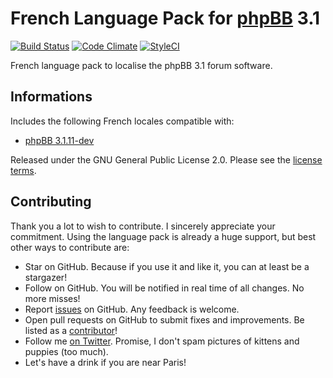 # French Language Pack for [phpBB](https://www.phpbb.com/) 3.1

[![Build Status](https://travis-ci.org/milescellar/phpbb-language-fr.svg?branch=3.1.x)](https://travis-ci.org/milescellar/phpbb-language-fr) [![Code Climate](https://codeclimate.com/github/milescellar/phpbb-language-fr/badges/gpa.svg)](https://codeclimate.com/github/milescellar/phpbb-language-fr) [![StyleCI](https://styleci.io/repos/70081134/shield?branch=3.1.x)](https://styleci.io/repos/70081134)

French language pack to localise the phpBB 3.1 forum software.

## Informations

Includes the following French locales compatible with:

- [phpBB 3.1.11-dev](https://github.com/phpbb/phpbb/tree/3.1.x)

Released under the GNU General Public License 2.0. Please see the [license terms](https://github.com/milescellar/phpbb-language-fr/blob/3.1.x/language/fr/LICENSE).

## Contributing

Thank you a lot to wish to contribute. I sincerely appreciate your commitment. Using the language pack is already a huge support, but best other ways to contribute are:

- Star on GitHub. Because if you use it and like it, you can at least be a stargazer!
- Follow on GitHub. You will be notified in real time of all changes. No more misses!
- Report [issues](https://github.com/milescellar/phpbb-language-fr/issues) on GitHub. Any feedback is welcome.
- Open pull requests on GitHub to submit fixes and improvements. Be listed as a [contributor](https://github.com/milescellar/phpbb-language-fr/graphs/contributors)!
- Follow me [on Twitter](https://twitter.com/milescellar). Promise, I don't spam pictures of kittens and puppies (too much).
- Let's have a drink if you are near Paris!
